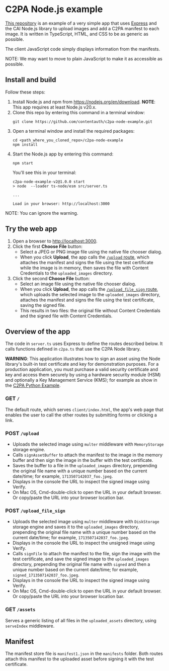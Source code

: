 # C2PA Node.js example 

[This repository](https://github.com/contentauth/c2pa-node-example) is an example of a very simple app that uses [Express](https://expressjs.com/) and the CAI Node.js library to upload images and add a C2PA manifest to each image.  It is written in TypeScript, HTML, and CSS to be as generic as possible.

The client JavaScript code simply displays information from the manifests.

NOTE: We may want to move to plain JavaScript to make it as accessible as possible.

## Install and build

Follow these steps:

1. Install Node.js and npm from <https://nodejs.org/en/download>.  **NOTE**: This app requires at least Node.js v20.x.
1. Clone this repo by entering this command in a terminal window:
    ```
    git clone https://github.com/contentauth/c2pa-node-example.git
    ```
1. Open a terminal window and install the required packages:
    ```
    cd <path_where_you_cloned_repo>/c2pa-node-example
    npm install
    ```
1. Start the Node.js app by entering this command:
    ```
    npm start
    ```
    You'll see this in your terminal:
    ```
    c2pa-node-example-v2@1.0.0 start
    > node  --loader ts-node/esm src/server.ts

    ...

    Load in your browser: http://localhost:3000
    ```

NOTE: You can ignore the warning.

## Try the web app

1. Open a browser to <http://localhost:3000>.
1. Click the first **Choose File** button:
    - Select a JPEG or PNG image file using the native file chooser dialog. 
    - When you click **Upload**, the app calls the [`/upload` route](#post-upload), which  attaches the manifest and signs the file using the test certificate while the image is in memory, then saves the file with Content Credentials to the `uploaded_images` directory.
1. Click the second **Choose File** button:
    - Select an image file using the native file chooser dialog. 
    - When you click **Upload**, the app calls the [`/upload_file_sign` route](#post-upload_file_sign), which uploads the selected image to the `uploaded_images` directory, attaches the manifest and signs the file using the test certificate, saving the signed file.  
    - This results in two files: the original file without Content Credentials and the signed file with Content Credentials.

## Overview of the app

The code in `server.ts` uses Express to define the routes described below.  It calls functions defined in `c2pa.ts` that use the C2PA Node library.

**WARNING**: This application illustrates how to sign an asset using the Node library's built-in test certificate and key for demonstration purposes.  For a production application, you must purchase a valid security certificate and key and access them securely by using a hardware security module (HSM) and optionally a Key Management Service (KMS); for example as show in the [C2PA Python Example](https://github.com/contentauth/c2pa-python-example).

### GET `/`

The default route, which serves `client/index.html`, the app's web page that enables the user to call the other routes by submitting forms or clicking a link.

### POST `/upload`

- Uploads the selected image using `multer` middleware with `MemoryStorage` storage engine.
- Calls `signAssetBuffer` to attach the manifest to the image in the memory buffer and then sign the image in the buffer with the test certificate.
- Saves the buffer to a file in the `uploaded_images` directory, prepending the original file name with a unique number based on the current date/time; for example, `1713507142037_foo.jpeg`.
- Displays in the console the URL to inspect the signed image using Verify.  
- On Mac OS, Cmd-double-click to open the URL in your default browser.  Or copy/paste the URL into your browser location bar.

### POST `/upload_file_sign`

- Uploads the selected image using `multer` middleware with `DiskStorage` storage engine and saves it to the `uploaded_images` directory, prepending the original file name with a unique number based on the current date/time; for example, `1713507142037_foo.jpeg`.
- Displays in the console the URL to inspect the unsigned image using Verify.
- Calls `signFile` to attach the manifest to the file, sign the image with the test certificate, and save the signed image to the `uploaded_images` directory, prepending the original file name with `signed` and then a unique number based on the current date/time; for example, `signed_1713507142037_foo.jpeg`.
- Displays in the console the URL to inspect the signed image using Verify.
- On Mac OS, Cmd-double-click to open the URL in your default browser.  Or copy/paste the URL into your browser location bar.

### GET `/assets`

Serves a generic listing of all files in the `uploaded_assets` directory, using `serveIndex` middleware.

## Manifest

The manifest store file is `manifest1.json` in the `manifests` folder.  Both routes attach this manifest to the uploaded asset before signing it with the test certificate.




